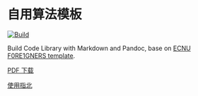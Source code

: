 # 自用算法模板

[![Build](https://github.com/123zdq/acm-template/workflows/Build/badge.svg?branch=main)](https://github.com/123zdq/acm-template/actions)

Build Code Library with Markdown and Pandoc, base on [ECNU F0RE1GNERS template](https://github.com/F0RE1GNERS/template).

[PDF 下载](https://github.com/123zdq/acm-template/raw/gh-pages/template.pdf)

[使用指北](https://xcpcio.com/code-library/code-library-build/#markdown-ecnu-f0re1gners)
